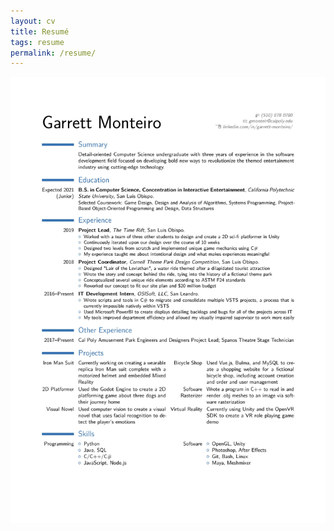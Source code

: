 ```yaml
---
layout: cv
title: Resumé
tags: resume
permalink: /resume/
---
```


[<img src="/images/resume.jpg">](/images/resume.pdf)